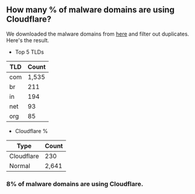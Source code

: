 ## How many % of malware domains are using Cloudflare?


We downloaded the malware domains from [here](https://urlhaus.abuse.ch) and filter out duplicates.
Here's the result.


[//]: # (start replacement)


- Top 5 TLDs

| TLD | Count |
| --- | --- |
| com | 1,535 |
| br | 211 |
| in | 194 |
| net | 93 |
| org | 85 |


- Cloudflare %

| Type | Count |
| --- | --- |
| Cloudflare | 230 |
| Normal | 2,641 |


### 8% of malware domains are using Cloudflare.